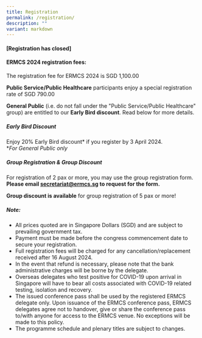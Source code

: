 ```yaml
---
title: Registration
permalink: /registration/
description: ""
variant: markdown
---
```

#### **[Registration has closed]**

#### **ERMCS 2024 registration fees:**

The registration fee for ERMCS 2024 is SGD 1,100.00

**Public Service/Public Healthcare** participants enjoy a special registration rate of SGD 790.00

**General Public** (i.e. do not fall under the "Public Service/Public Healthcare" group) are entitled to our **Early Bird discount**. Read below for more details. 

##### Early Bird Discount
Enjoy 20% Early Bird discount\* if you register by 3 April 2024.
<br>**For General Public only*

##### Group Registration &amp; Group Discount
For registration of 2 pax or more, you may use the group registration form. **Please email secretariat@ermcs.sg to request for the form.**

**Group discount is available** for group registration of 5 pax or more!

##### Note:

*   All prices quoted are in Singapore Dollars (SGD) and are subject to prevailing government tax.
*   Payment must be made before the congress commencement date to secure your registration.
*   Full registration fees will be charged for any cancellation/replacement received after 16 August 2024.
*   In the event that refund is necessary, please note that the bank administrative charges will be borne by the delegate.
*   Overseas delegates who test positive for COVID-19 upon arrival in Singapore will have to bear all costs associated with COVID-19 related testing, isolation and recovery.
*   The issued conference pass shall be used by the registered ERMCS delegate only. Upon issuance of the ERMCS conference pass, ERMCS delegates agree not to handover, give or share the conference pass to/with anyone for access to the ERMCS venue. No exceptions will be made to this policy.
*   The programme schedule and plenary titles are subject to changes.